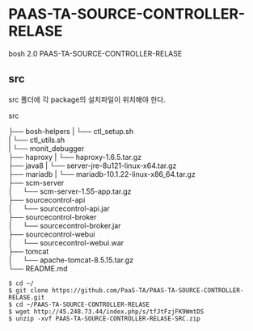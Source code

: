 # PAAS-TA-SOURCE-CONTROLLER-RELASE
bosh 2.0 PAAS-TA-SOURCE-CONTROLLER-RELASE

src
---
src 폴더에 각 package의 설치파일이 위치해야 한다.

src <br>

├── bosh-helpers
|     └── ctl_setup.sh <br>
|     └── ctl_utils.sh <br>
|     └── monit_debugger <br>
├── haproxy
|     └── haproxy-1.6.5.tar.gz <br>
├── java8
|     └── server-jre-8u121-linux-x64.tar.gz <br>
├── mariadb
|     └── mariadb-10.1.22-linux-x86_64.tar.gz <br>
├── scm-server <br>
│     └── scm-server-1.55-app.tar.gz <br>
├── sourcecontrol-api <br>
│     └── sourcecontrol-api.jar <br>
├── sourcecontrol-broker <br>
│     └── sourcecontrol-broker.jar <br>
├── sourcecontrol-webui <br>
│     └── sourcecontrol-webui.war <br>
├── tomcat <br>
│     └── apache-tomcat-8.5.15.tar.gz <br>
└── README.md <br>


```
$ cd ~/
$ git clone https://github.com/PaaS-TA/PAAS-TA-SOURCE-CONTROLLER-RELASE.git
$ cd ~/PAAS-TA-SOURCE-CONTROLLER-RELASE
$ wget http://45.248.73.44/index.php/s/tfJtFzjFK9WmtDS
$ unzip -xvf PAAS-TA-SOURCE-CONTROLLER-RELASE-SRC.zip
```
